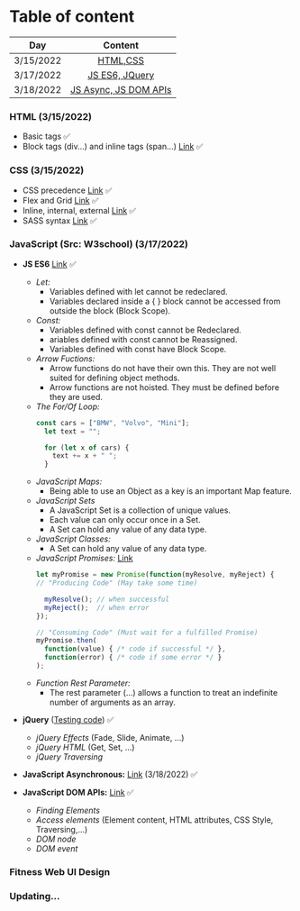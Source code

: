 # Table of content
  |          Day          | Content                        |
  | --------------------- |:------------------------------:|
  | 3/15/2022             |[HTML,CSS](#315)                |
  | 3/17/2022             |[JS ES6, JQuery](#317)          |
  | 3/18/2022             |[JS Async, JS DOM APIs](#318)   |

### **HTML** (3/15/2022) <a name="315"></a>
  * Basic tags :white_check_mark:
  * Block tags (div...) and inline tags (span...) [Link](https://www.w3schools.com/htmL/html_blocks.asp) :white_check_mark:
### **CSS** (3/15/2022)
  * CSS precedence [Link](https://css-tricks.com/precedence-css-order-css-matters/) :white_check_mark:
  * Flex and Grid [Link](https://viblo.asia/p/tran-chien-css-giua-grid-va-flexbox-1Je5EjkYKnL) :white_check_mark:
  * Inline, internal, external [Link](https://www.w3schools.com/CSS/css_howto.asp) :white_check_mark:
  * SASS syntax [Link](https://www.w3schools.com/sass/sass_intro.php) :white_check_mark:
### **JavaScript** (Src: W3school) (3/17/2022) <a name="317"></a>
  * **JS ES6** [Link](https://www.w3schools.com/Js/js_es6.asp) :white_check_mark:
    * *Let:* 
      - Variables defined with let cannot be redeclared.
      - Variables declared inside a { } block cannot be accessed from outside the block (Block Scope).
    * *Const:*
      - Variables defined with const cannot be Redeclared.
      - ariables defined with const cannot be Reassigned.
      - Variables defined with const have Block Scope.
    * *Arrow Fuctions:*
      - Arrow functions do not have their own this. They are not well suited for defining object methods.
      - Arrow functions are not hoisted. They must be defined before they are used.
    * *The For/Of Loop:*
      ```js
      const cars = ["BMW", "Volvo", "Mini"];
        let text = "";

        for (let x of cars) {
          text += x + " ";
        }
      ```
    * *JavaScript Maps:*
       - Being able to use an Object as a key is an important Map feature.
    * *JavaScript Sets*
       - A JavaScript Set is a collection of unique values.
       - Each value can only occur once in a Set.
       - A Set can hold any value of any data type.
    * *JavaScript Classes:*
       - A Set can hold any value of any data type.
    * *JavaScript Promises:* [Link](https://toidicodedao.com/2016/07/05/javascript-promise/)
      ```js
      let myPromise = new Promise(function(myResolve, myReject) {
      // "Producing Code" (May take some time)

        myResolve(); // when successful
        myReject();  // when error
      });

      // "Consuming Code" (Must wait for a fulfilled Promise)
      myPromise.then(
        function(value) { /* code if successful */ },
        function(error) { /* code if some error */ }
      );
      ```
    * *Function Rest Parameter:*
       - The rest parameter (...) allows a function to treat an indefinite number of arguments as an array.
     
  * **jQuery** ([Testing code](https://github.com/anthony-le-goldenowl/week1/tree/Demo/jQueryResearch)) :white_check_mark:
    * *jQuery Effects* (Fade, Slide, Animate, ...)
    * *jQuery HTML* (Get, Set, ...)
    * *jQuery Traversing*
  * **JavaScript Asynchronous:** [Link](https://www.w3schools.com/js//js_asynchronous.asp) (3/18/2022) <a name="318"></a> :white_check_mark:
  * **JavaScript DOM APIs:** [Link](https://web-fundamentals.dev/dom-api) :white_check_mark:
    * *Finding Elements*
    * *Access elements* (Element content, HTML attributes, CSS Style, Traversing,...)
    * *DOM node* 
    * *DOM event*
### Fitness Web UI Design 


### Updating... 
